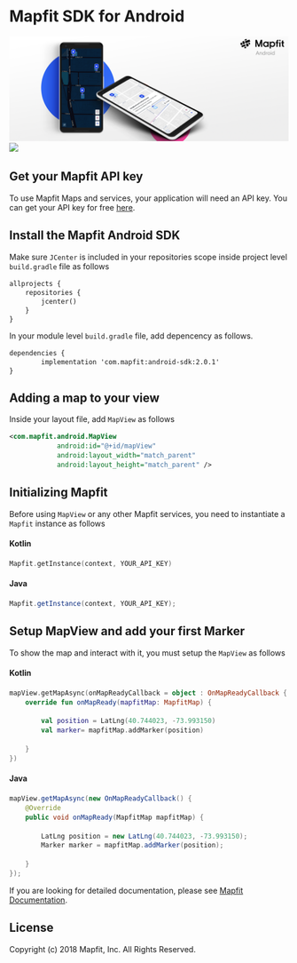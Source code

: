 
# Mapfit SDK for Android
<img  src="/assets/Android-banner.png"/>
<a href='https://bintray.com/mapfit/maven/android-sdk/_latestVersion'><img src='https://api.bintray.com/packages/mapfit/maven/android-sdk/images/download.svg'></a>

## Get your Mapfit API key
To use Mapfit Maps and services, your application will need an API key. You can get your API key for free [here](https://mapfit.com/getstarted).

## Install the Mapfit Android SDK
Make sure `JCenter` is included in your repositories scope inside project level `build.gradle` file as follows
```
allprojects {
    repositories {
        jcenter()
    }
}
```

In your module level `build.gradle` file, add depencency as follows.
```
dependencies {
    	implementation 'com.mapfit:android-sdk:2.0.1'
}
```

## Adding a map to your view
Inside your layout file, add `MapView` as follows

```xml
<com.mapfit.android.MapView
	        android:id="@+id/mapView"
	        android:layout_width="match_parent"
	        android:layout_height="match_parent" />
```

## Initializing Mapfit
Before using `MapView` or any other Mapfit services, you need to instantiate a `Mapfit` instance as follows

#### Kotlin
```kotlin
Mapfit.getInstance(context, YOUR_API_KEY) 

``` 

#### Java
```java
Mapfit.getInstance(context, YOUR_API_KEY);
```

## Setup MapView and add your first Marker
To show the map and interact with it, you must setup the `MapView` as follows

#### Kotlin
```kotlin
mapView.getMapAsync(onMapReadyCallback = object : OnMapReadyCallback {
    override fun onMapReady(mapfitMap: MapfitMap) {
    
        val position = LatLng(40.744023, -73.993150)
        val marker= mapfitMap.addMarker(position)
        
    }
})
```

#### Java
```java
mapView.getMapAsync(new OnMapReadyCallback() {
  	@Override
  	public void onMapReady(MapfitMap mapfitMap) {
    
      	LatLng position = new LatLng(40.744023, -73.993150);
      	Marker marker = mapfitMap.addMarker(position);
        
    }
});
```

If you are looking for detailed documentation, please see [Mapfit Documentation](https://mapfit-android.readme.io/docs).


## License
Copyright (c) 2018 Mapfit, Inc.
All Rights Reserved.

